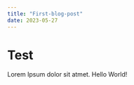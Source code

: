 ```yaml
---
title: "First-blog-post"
date: 2023-05-27
---
```


# Test

Lorem Ipsum dolor sit atmet. Hello World!
